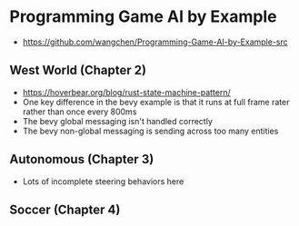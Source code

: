# Programming Game AI by Example

* https://github.com/wangchen/Programming-Game-AI-by-Example-src

## West World (Chapter 2)

* https://hoverbear.org/blog/rust-state-machine-pattern/
* One key difference in the bevy example is that it runs at full frame rater rather than once every 800ms
* The bevy global messaging isn't handled correctly
* The bevy non-global messaging is sending across too many entities

## Autonomous (Chapter 3)

* Lots of incomplete steering behaviors here

## Soccer (Chapter 4)
